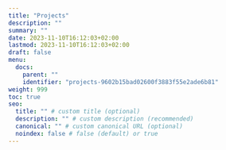 ```yaml
---
title: "Projects"
description: ""
summary: ""
date: 2023-11-10T16:12:03+02:00
lastmod: 2023-11-10T16:12:03+02:00
draft: false
menu:
  docs:
    parent: ""
    identifier: "projects-9602b15bad02600f3883f55e2ade6b81"
weight: 999
toc: true
seo:
  title: "" # custom title (optional)
  description: "" # custom description (recommended)
  canonical: "" # custom canonical URL (optional)
  noindex: false # false (default) or true
---
```

